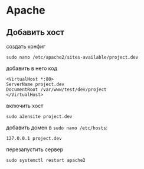 # Apache

## Добавить хост

создать конфиг

    sudo nano /etc/apache2/sites-available/project.dev

добавить в него код

    <VirtualHost *:80>
    ServerName project.dev
    DocumentRoot /var/www/test/dev/project
    </VirtualHost>

включить хост

    sudo a2ensite project.dev

добавить домен в `sudo nano /etc/hosts`:

    127.0.0.1 project.dev

перезапустить сервер

    sudo systemctl restart apache2
